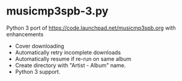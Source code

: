 # musicmp3spb-3.py
Python 3 port of https://code.launchpad.net/musicmp3spb.org with enhancements

* Cover downloading
* Automatically retry incomplete downloads
* Automatically resume if re-run on same album
* Create directory with "Artist - Album" name.
* Python 3 support.
